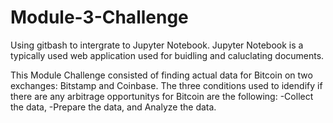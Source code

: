 # Module-3-Challenge

Using gitbash to intergrate to Jupyter Notebook. Jupyter Notebook is a typically used web application used for buidling and caluclating documents. 

This Module Challenge consisted of finding actual data for Bitcoin on two exchanges: Bitstamp and Coinbase. The three conditions used to idendify if there are any arbitrage opportunitys for Bitcoin are the following: -Collect the data, -Prepare the data, and Analyze the data. 
